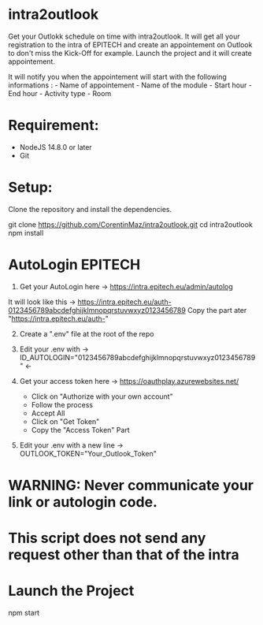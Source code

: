 # intra2outlook
Get your Outlokk schedule on time with intra2outlook. It will get all your registration to the intra of EPITECH
and create an appointement on Outlook to don't miss the Kick-Off for example.
Launch the project and it will create appointement.

It will notify you when the appointement will start with the following informations :
    - Name of appointement
    - Name of the module
    - Start hour
    - End hour
    - Activity type
    - Room


# Requirement:
- NodeJS 14.8.0 or later
- Git

# Setup:
Clone the repository and install the dependencies.

git clone https://github.com/CorentinMaz/intra2outlook.git
cd intra2outlook
npm install

# AutoLogin EPITECH
1. Get your AutoLogin here -> https://intra.epitech.eu/admin/autolog

It will look like this -> https://intra.epitech.eu/auth-0123456789abcdefghijklmnopqrstuvwxyz0123456789
Copy the part ater "https://intra.epitech.eu/auth-"

2. Create a ".env" file at the root of the repo

3. Edit your .env with -> ID_AUTOLOGIN="0123456789abcdefghijklmnopqrstuvwxyz0123456789" <-

4. Get your access token here -> https://oauthplay.azurewebsites.net/

    - Click on "Authorize with your own account"
    - Follow the process
    - Accept All
    - Click on "Get Token"
    - Copy the "Access Token" Part

5. Edit your .env with a new line -> OUTLOOK_TOKEN="Your_Outlook_Token"

# WARNING: Never communicate your link or autologin code.
# This script does not send any request other than that of the intra

# Launch the Project

npm start